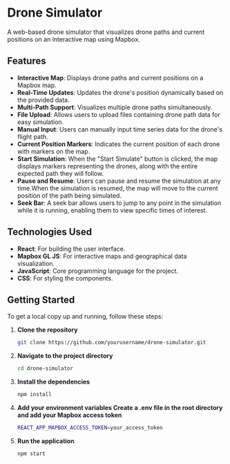 # Drone Simulator

A web-based drone simulator that visualizes drone paths and current positions on an interactive map using Mapbox.

## Features

- **Interactive Map**: Displays drone paths and current positions on a Mapbox map.
- **Real-Time Updates**: Updates the drone's position dynamically based on the provided data.
- **Multi-Path Support**: Visualizes multiple drone paths simultaneously.
- **File Upload**: Allows users to upload files containing drone path data for easy simulation.
- **Manual Input**: Users can manually input time series data for the drone's flight path.
- **Current Position Markers**: Indicates the current position of each drone with markers on the map.
- **Start Simulation**: When the "Start Simulate" button is clicked, the map displays markers representing the drones, along with the entire expected path they will follow.
- **Pause and Resume**: Users can pause and resume the simulation at any time.When the simulation is resumed, the map will move to the current position of the path being simulated.
- **Seek Bar**: A seek bar allows users to jump to any point in the simulation while it is running, enabling them to view specific times of interest.


## Technologies Used

- **React**: For building the user interface.
- **Mapbox GL JS**: For interactive maps and geographical data visualization.
- **JavaScript**: Core programming language for the project.
- **CSS**: For styling the components.

## Getting Started

To get a local copy up and running, follow these steps:

1. **Clone the repository**
   ```bash
   git clone https://github.com/yourusername/drone-simulator.git
2. **Navigate to the project directory**
   ```bash
   cd drone-simulator
3. **Install the dependencies**
   ```bash
   npm install
4. **Add your environment variables Create a .env file in the root directory and add your Mapbox access token**
   ```bash
   REACT_APP_MAPBOX_ACCESS_TOKEN=your_access_token
5. **Run the application**
   ```bash
   npm start





